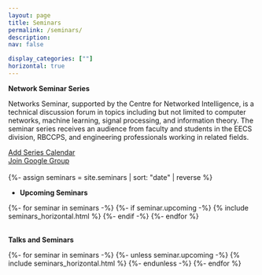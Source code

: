 ```yaml
---
layout: page
title: Seminars
permalink: /seminars/
description: 
nav: false

display_categories: [""]
horizontal: true
---
```



**Network Seminar Series**

   Networks Seminar, supported by the Centre for Networked Intelligence, is a technical discussion forum in topics including but not limited to computer networks, machine learning, signal processing, and information theory. The seminar series receives an audience from faculty and students in the EECS division, RBCCPS, and engineering professionals working in related fields.
   
   <div class="row">
    <div class="col">
      <a href="https://calendar.google.com/calendar/u/3?cid=djlmaHRhYWU2MmZlbnRlNnYyMmYzNmh0OGNAZ3JvdXAuY2FsZW5kYXIuZ29vZ2xlLmNvbQ" class="btn btn-primary btn-lg active" role="button" aria-pressed="true">Add Series Calendar</a>
    </div>
    <div class="col-right">
      <a href="https://groups.google.com/g/cni-seminar-series" class="btn btn-primary btn-lg active hoverable" role="button" aria-pressed="true">Join Google Group</a>
    </div>
   </div>

   <br>
{%- assign seminars = site.seminars | sort: "date" | reverse %}


- **Upcoming Seminars**  

<div class="seminars">
  <div class="container">
    {%- for seminar in seminars -%}
      {%- if seminar.upcoming -%}
        {% include seminars_horizontal.html %}
      {%- endif -%}
    {%- endfor %}
  </div>
</div>
<br>

**Talks and Seminars**





<!-- pages/seminars.md -->


<div class="seminars">
  <div class="container">
    {%- for seminar in seminars -%}
      {%- unless seminar.upcoming -%}
        {% include seminars_horizontal.html %}
      {%- endunless -%}
    {%- endfor %}
  </div>
</div>
